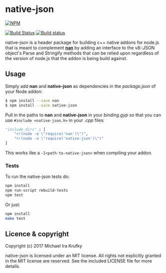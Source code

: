 # native-json

[![NPM](https://nodei.co/npm/native-json.png?downloads=true&downloadRank=true)](https://nodei.co/npm/native-json/)

[![Build Status](https://api.travis-ci.org/mkrufky/native-json.svg?branch=master)](http://travis-ci.org/mkrufky/native-json)
[![Build status](https://ci.appveyor.com/api/projects/status/ppji2pqdtj5q7766?svg=true)](https://ci.appveyor.com/project/mkrufky/native-json)

native-json is a header package for building c++ native addons for node.js that is meant to complement **[nan](https://github.com/nodejs/nan)** by adding an interface to the v8::JSON object's Parse and Stringify methods that can be relied upon regardless of the version of node.js that the addon is being build against.

<a name="usage"></a>
## Usage

Simply add **nan** and **native-json** as dependencies in the *package.json* of your Node addon:

``` bash
$ npm install --save nan
$ npm install --save native-json
```

Pull in the paths to **nan** and **native-json** in your *binding.gyp* so that you can use `#include <native-json.h>` in your *.cpp* files:

``` python
"include_dirs" : [
    "<!(node -e \"require('nan')\")",
    "<!(node -e \"require('native-json')\")"
]
```

This works like a `-I<path-to-native-json>` when compiling your addon.

<a name="tests"></a>
### Tests

To run the native-json tests do:

``` sh
npm install
npm run-script rebuild-tests
npm test
```

Or just:

``` sh
npm install
make test
```

## Licence &amp; copyright

Copyright (c) 2017 Michael Ira Krufky

native-json is licensed under an MIT license. All rights not explicitly granted in the MIT license are reserved. See the included LICENSE file for more details.
